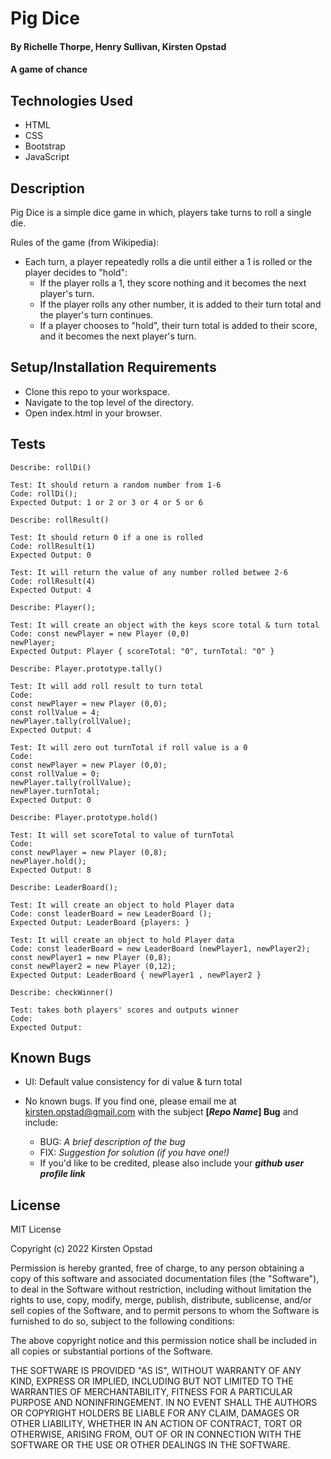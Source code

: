 # Pig Dice

#### By Richelle Thorpe, Henry Sullivan, Kirsten Opstad

#### A game of chance

## Technologies Used

* HTML 
* CSS 
* Bootstrap
* JavaScript

## Description

Pig Dice is a simple dice game in which, players take turns to roll a single die.

Rules of the game (from Wikipedia):
* Each turn, a player repeatedly rolls a die until either a 1 is rolled or the player decides to "hold":
  * If the player rolls a 1, they score nothing and it becomes the next player's turn.
  * If the player rolls any other number, it is added to their turn total and the player's turn continues.
  * If a player chooses to "hold", their turn total is added to their score, and it becomes the next player's turn.

## Setup/Installation Requirements

* Clone this repo to your workspace.
* Navigate to the top level of the directory.
* Open index.html in your browser.

## Tests
```
Describe: rollDi()

Test: It should return a random number from 1-6
Code: rollDi();
Expected Output: 1 or 2 or 3 or 4 or 5 or 6

Describe: rollResult()

Test: It should return 0 if a one is rolled
Code: rollResult(1)
Expected Output: 0

Test: It will return the value of any number rolled betwee 2-6 
Code: rollResult(4)
Expected Output: 4

Describe: Player();

Test: It will create an object with the keys score total & turn total
Code: const newPlayer = new Player (0,0)
newPlayer;
Expected Output: Player { scoreTotal: "0", turnTotal: "0" }

Describe: Player.prototype.tally()

Test: It will add roll result to turn total
Code: 
const newPlayer = new Player (0,0);
const rollValue = 4;
newPlayer.tally(rollValue);
Expected Output: 4

Test: It will zero out turnTotal if roll value is a 0
Code: 
const newPlayer = new Player (0,0);
const rollValue = 0;
newPlayer.tally(rollValue);
newPlayer.turnTotal;
Expected Output: 0

Describe: Player.prototype.hold()

Test: It will set scoreTotal to value of turnTotal
Code: 
const newPlayer = new Player (0,8);
newPlayer.hold();
Expected Output: 8

Describe: LeaderBoard();

Test: It will create an object to hold Player data
Code: const leaderBoard = new LeaderBoard ();
Expected Output: LeaderBoard {players: }

Test: It will create an object to hold Player data
Code: const leaderBoard = new LeaderBoard (newPlayer1, newPlayer2);
const newPlayer1 = new Player (0,8);
const newPlayer2 = new Player (0,12);
Expected Output: LeaderBoard { newPlayer1 , newPlayer2 }

Describe: checkWinner()

Test: takes both players' scores and outputs winner
Code: 
Expected Output: 
```

## Known Bugs

* UI: Default value consistency for di value & turn total

* No known bugs. If you find one, please email me at kirsten.opstad@gmail.com with the subject **[_Repo Name_] Bug** and include:
  * BUG: _A brief description of the bug_
  * FIX: _Suggestion for solution (if you have one!)_
  * If you'd like to be credited, please also include your **_github user profile link_**

## License

MIT License

Copyright (c) 2022 Kirsten Opstad

Permission is hereby granted, free of charge, to any person obtaining a copy
of this software and associated documentation files (the "Software"), to deal
in the Software without restriction, including without limitation the rights
to use, copy, modify, merge, publish, distribute, sublicense, and/or sell
copies of the Software, and to permit persons to whom the Software is
furnished to do so, subject to the following conditions:

The above copyright notice and this permission notice shall be included in all
copies or substantial portions of the Software.

THE SOFTWARE IS PROVIDED "AS IS", WITHOUT WARRANTY OF ANY KIND, EXPRESS OR
IMPLIED, INCLUDING BUT NOT LIMITED TO THE WARRANTIES OF MERCHANTABILITY,
FITNESS FOR A PARTICULAR PURPOSE AND NONINFRINGEMENT. IN NO EVENT SHALL THE
AUTHORS OR COPYRIGHT HOLDERS BE LIABLE FOR ANY CLAIM, DAMAGES OR OTHER
LIABILITY, WHETHER IN AN ACTION OF CONTRACT, TORT OR OTHERWISE, ARISING FROM,
OUT OF OR IN CONNECTION WITH THE SOFTWARE OR THE USE OR OTHER DEALINGS IN THE
SOFTWARE.